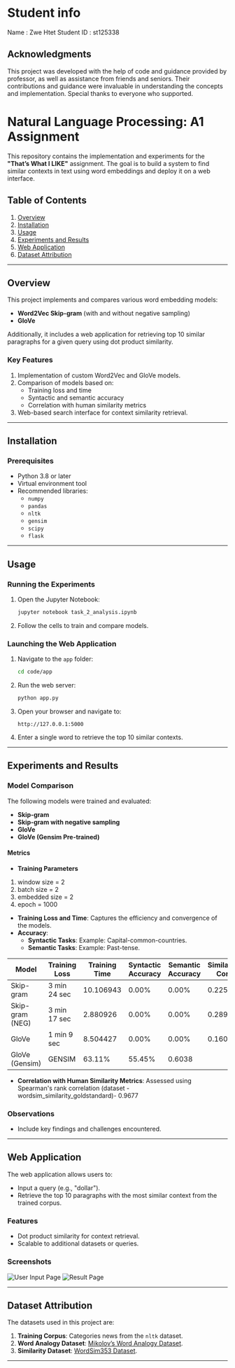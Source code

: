 
# Student info
Name : Zwe Htet
Student ID : st125338

## **Acknowledgments**

This project was developed with the help of code and guidance provided by professor, as well as assistance from friends and seniors. Their contributions and guidance were invaluable in understanding the concepts and implementation. Special thanks to everyone who supported.

# Natural Language Processing: A1 Assignment

This repository contains the implementation and experiments for the **"That’s What I LIKE"** assignment. The goal is to build a system to find similar contexts in text using word embeddings and deploy it on a web interface.

## Table of Contents
1. [Overview](#overview)
2. [Installation](#installation)
3. [Usage](#usage)
4. [Experiments and Results](#experiments-and-results)
5. [Web Application](#web-application)
6. [Dataset Attribution](#dataset-attribution)

---

## Overview

This project implements and compares various word embedding models:
- **Word2Vec Skip-gram** (with and without negative sampling)
- **GloVe**

Additionally, it includes a web application for retrieving top 10 similar paragraphs for a given query using dot product similarity.

### Key Features
1. Implementation of custom Word2Vec and GloVe models.
2. Comparison of models based on:
   - Training loss and time
   - Syntactic and semantic accuracy
   - Correlation with human similarity metrics
3. Web-based search interface for context similarity retrieval.

---

## Installation

### Prerequisites
- Python 3.8 or later
- Virtual environment tool 
- Recommended libraries:
  - `numpy`
  - `pandas`
  - `nltk`
  - `gensim`
  - `scipy`
  - `flask`

---

## Usage

### Running the Experiments
1. Open the Jupyter Notebook:
   ```bash
   jupyter notebook task_2_analysis.ipynb
   ```
2. Follow the cells to train and compare models.

### Launching the Web Application
1. Navigate to the `app` folder:
   ```bash
   cd code/app
   ```
2. Run the web server:
   ```bash
   python app.py
   ```
3. Open your browser and navigate to:
   ```
   http://127.0.0.1:5000
   ```
4. Enter a single word to retrieve the top 10 similar contexts.

---

## Experiments and Results

### Model Comparison
The following models were trained and evaluated:
- **Skip-gram**
- **Skip-gram with negative sampling**
- **GloVe**
- **GloVe (Gensim Pre-trained)**

#### Metrics
- **Training Parameters**
1. window size   = 2
2. batch size    = 2
3. embedded size = 2
4. epoch         = 1000

- **Training Loss and Time**: Captures the efficiency and convergence of the models.
- **Accuracy**:
  - **Syntactic Tasks**: Example: Capital-common-countries.
  - **Semantic Tasks**: Example: Past-tense.

| Model                | Training Loss | Training Time | Syntactic Accuracy  | Semantic Accuracy | Similarity Corr   |
|----------------------|---------------|---------------|---------------------|-------------------|-------------------|
| Skip-gram            | 3 min 24 sec  | 10.106943     | 0.00%               | 0.00%             | 0.2254            |
| Skip-gram (NEG)      | 3 min 17 sec  |  2.880926     | 0.00%               | 0.00%             | 0.2899            |
| GloVe                | 1 min  9 sec  |  8.504427     | 0.00%               | 0.00%             | 0.1609            |
| GloVe (Gensim)       | GENSIM                        | 63.11%              | 55.45%            | 0.6038            |

- **Correlation with Human Similarity Metrics**: Assessed using Spearman's rank correlation (dataset - wordsim_similarity_goldstandard)- 0.9677

### Observations
- Include key findings and challenges encountered.

---

## Web Application

The web application allows users to:
- Input a query (e.g., "dollar").
- Retrieve the top 10 paragraphs with the most similar context from the trained corpus.

### Features
- Dot product similarity for context retrieval.
- Scalable to additional datasets or queries.

### Screenshots
![User Input Page](<User_Input_Page.png>)
![Result Page](<User_Input_Page.png>)

---

## Dataset Attribution

The datasets used in this project are:
1. **Training Corpus**: Categories news from the `nltk` dataset.
2. **Word Analogy Dataset**: [Mikolov’s Word Analogy Dataset](https://www.fit.vutbr.cz/~imikolov/rnnlm/word-test.v1.txt).
3. **Similarity Dataset**: [WordSim353 Dataset](http://alfonseca.org/eng/research/wordsim353.html).

---